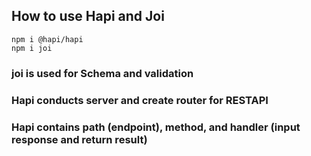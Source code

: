 ## How to use Hapi and Joi

```
npm i @hapi/hapi
npm i joi
```

### joi is used for Schema and validation
### Hapi conducts server and create router for RESTAPI
### Hapi contains path (endpoint), method, and handler (input response and return result)